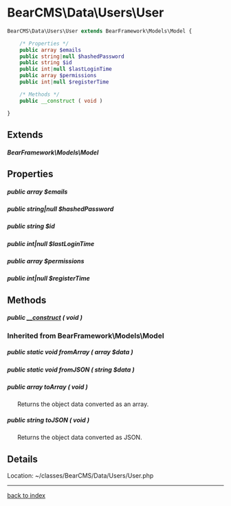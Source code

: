 # BearCMS\Data\Users\User

```php
BearCMS\Data\Users\User extends BearFramework\Models\Model {

	/* Properties */
	public array $emails
	public string|null $hashedPassword
	public string $id
	public int|null $lastLoginTime
	public array $permissions
	public int|null $registerTime

	/* Methods */
	public __construct ( void )

}
```

## Extends

##### BearFramework\Models\Model

## Properties

##### public array $emails

##### public string|null $hashedPassword

##### public string $id

##### public int|null $lastLoginTime

##### public array $permissions

##### public int|null $registerTime

## Methods

##### public [__construct](bearcms.data.users.user.__construct.method.md) ( void )

### Inherited from BearFramework\Models\Model

##### public static void fromArray ( array $data )

##### public static void fromJSON ( string $data )

##### public array toArray ( void )

&nbsp;&nbsp;&nbsp;&nbsp;&nbsp;&nbsp;Returns the object data converted as an array.

##### public string toJSON ( void )

&nbsp;&nbsp;&nbsp;&nbsp;&nbsp;&nbsp;Returns the object data converted as JSON.

## Details

Location: ~/classes/BearCMS/Data/Users/User.php

---

[back to index](index.md)

